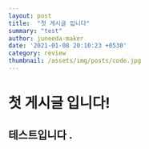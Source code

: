 ```yaml
---
layout: post
title:  "첫 게시글 입니다"
summary: "test"
author: juneeda-maker
date: '2021-01-08 20:10:23 +0530'
category: review
thumbnail: /assets/img/posts/code.jpg
---
```


# 첫 게시글 입니다!
## 테스트입니다 .